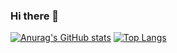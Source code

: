 ### Hi there 👋

<!--
**Karim-W/karim-w** is a ✨ _special_ ✨ repository because its `README.md` (this file) appears on your GitHub profile.

Here are some ideas to get you started:

- 🔭 I’m currently working on ...
- 🌱 I’m currently learning ...
- 👯 I’m looking to collaborate on ...
- 🤔 I’m looking for help with ...
- 💬 Ask me about ...
- 📫 How to reach me: ...
- 😄 Pronouns: ...
- ⚡ Fun fact: ...
-->

[![Anurag's GitHub stats](https://github-readme-stats.vercel.app/api?username=karim-w)](https://github.com/anuraghazra/github-readme-stats&count_private=true&show_icons=true&theme=darkvision-friendly-dark)
[![Top Langs](https://github-readme-stats.vercel.app/api/top-langs/?username=karim-w&exclude_repo=github-readme-stats,anuraghazra.github.io)](https://github.com/anuraghazra/github-readme-stats)
